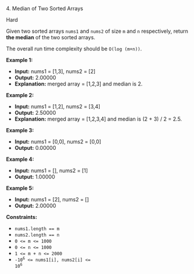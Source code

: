 4\. Median of Two Sorted Arrays

Hard

Given two sorted arrays `nums1` and `nums2` of size `m` and `n` respectively, return **the median** of the two sorted arrays.

The overall run time complexity should be `O(log (m+n))`.

**Example 1:**

- **Input:** nums1 = [1,3], nums2 = [2]
- **Output:** 2.00000
- **Explanation:** merged array = [1,2,3] and median is 2.

**Example 2:**

- **Input:** nums1 = [1,2], nums2 = [3,4]
- **Output:** 2.50000
- **Explanation:** merged array = [1,2,3,4] and median is (2 + 3) / 2 = 2.5.

**Example 3:**

- **Input:** nums1 = [0,0], nums2 = [0,0]
- **Output:** 0.00000

**Example 4:**

- **Input:** nums1 = [], nums2 = [1]
- **Output:** 1.00000

**Example 5:**

- **Input:** nums1 = [2], nums2 = []
- **Output:** 2.00000

**Constraints:**

*   `nums1.length == m`
*   `nums2.length == n`
*   `0 <= m <= 1000`
*   `0 <= n <= 1000`
*   `1 <= m + n <= 2000`
*   <code>-10<sup>6</sup> <= nums1[i], nums2[i] <= 10<sup>6</sup></code>